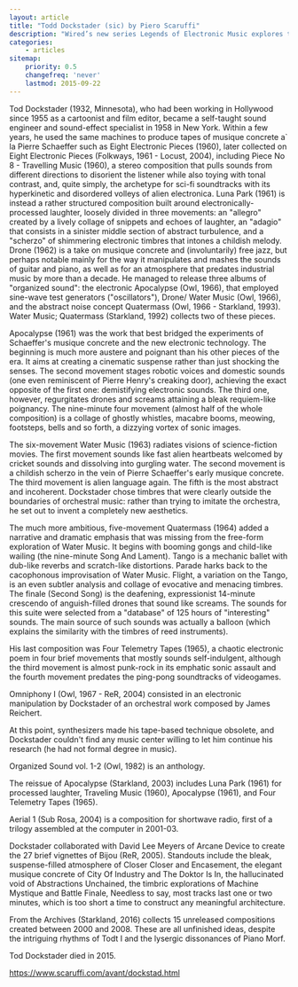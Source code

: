 ```yaml
---
layout: article
title: "Todd Dockstader (sic) by Piero Scaruffi"
description: "Wired’s new series Legends of Electronic Music explores the history of electronic music through in-depth interviews with some of the field's pioneers. The series kicks off with a rare interview with trailblazing American electronic composer Tod Dockstader."
categories:
    - articles
sitemap:
    priority: 0.5
    changefreq: 'never'
    lastmod: 2015-09-22
---
```


Tod Dockstader (1932, Minnesota), who had been working in Hollywood since 1955 as a cartoonist and film editor, became a self-taught sound engineer and sound-effect specialist in 1958 in New York. Within a few years, he used the same machines to produce tapes of musique concrete a` la Pierre Schaeffer such as Eight Electronic Pieces (1960), later collected on Eight Electronic Pieces (Folkways, 1961 - Locust, 2004), including Piece No 8 - Travelling Music (1960), a stereo composition that pulls sounds from different directions to disorient the listener while also toying with tonal contrast, and, quite simply, the archetype for sci-fi soundtracks with its hyperkinetic and disordered volleys of alien electronica. Luna Park (1961) is instead a rather structured composition built around electronically-processed laughter, loosely divided in three movements: an "allegro" created by a lively collage of snippets and echoes of laughter, an "adagio" that consists in a sinister middle section of abstract turbulence, and a "scherzo" of shimmering electronic timbres that intones a childish melody. Drone (1962) is a take on musique concrete and (involuntarily) free jazz, but perhaps notable mainly for the way it manipulates and mashes the sounds of guitar and piano, as well as for an atmosphere that predates industrial music by more than a decade.
He managed to release three albums of "organized sound": the electronic Apocalypse (Owl, 1966), that employed sine-wave test generators ("oscillators"), Drone/ Water Music (Owl, 1966), and the abstract noise concept Quatermass (Owl, 1966 - Starkland, 1993). Water Music; Quatermass (Starkland, 1992) collects two of these pieces.

Apocalypse (1961) was the work that best bridged the experiments of Schaeffer's musique concrete and the new electronic technology. The beginning is much more austere and poignant than his other pieces of the era. It aims at creating a cinematic suspense rather than just shocking the senses. The second movement stages robotic voices and domestic sounds (one even reminiscent of Pierre Henry's creaking door), achieving the exact opposite of the first one: demistifying electronic sounds. The third one, however, regurgitates drones and screams attaining a bleak requiem-like poignancy. The nine-minute four movement (almost half of the whole composition) is a collage of ghostly whistles, macabre booms, meowing, footsteps, bells and so forth, a dizzying vortex of sonic images.

The six-movement Water Music (1963) radiates visions of science-fiction movies. The first movement sounds like fast alien heartbeats welcomed by cricket sounds and dissolving into gurgling water. The second movement is a childish scherzo in the vein of Pierre Schaeffer's early musique concrete. The third movement is alien language again. The fifth is the most abstract and incoherent. Dockstader chose timbres that were clearly outside the boundaries of orchestral music: rather than trying to imitate the orchestra, he set out to invent a completely new aesthetics.

The much more ambitious, five-movement Quatermass (1964) added a narrative and dramatic emphasis that was missing from the free-form exploration of Water Music. It begins with booming gongs and child-like wailing (the nine-minute Song And Lament). Tango is a mechanic ballet with dub-like reverbs and scratch-like distortions. Parade harks back to the cacophonous improvisation of Water Music. Flight, a variation on the Tango, is an even subtler analysis and collage of evocative and menacing timbres. The finale (Second Song) is the deafening, expressionist 14-minute crescendo of anguish-filled drones that sound like screams. The sounds for this suite were selected from a "database" of 125 hours of "interesting" sounds. The main source of such sounds was actually a balloon (which explains the similarity with the timbres of reed instruments).

His last composition was Four Telemetry Tapes (1965), a chaotic electronic poem in four brief movements that mostly sounds self-indulgent, although the third movement is almost punk-rock in its emphatic sonic assault and the fourth movement predates the ping-pong soundtracks of videogames.

Omniphony I (Owl, 1967 - ReR, 2004) consisted in an electronic manipulation by Dockstader of an orchestral work composed by James Reichert.

At this point, synthesizers made his tape-based technique obsolete, and Dockstader couldn't find any music center willing to let him continue his research (he had not formal degree in music).

Organized Sound vol. 1-2 (Owl, 1982) is an anthology.

The reissue of Apocalypse (Starkland, 2003) includes Luna Park (1961) for processed laughter, Traveling Music (1960), Apocalypse (1961), and Four Telemetry Tapes (1965).

Aerial 1 (Sub Rosa, 2004) is a composition for shortwave radio, first of a trilogy assembled at the computer in 2001-03.

Dockstader collaborated with David Lee Meyers of Arcane Device to create the 27 brief vignettes of Bijou (ReR, 2005). Standouts include the bleak, suspense-filled atmosphere of Closer Closer and Encasement, the elegant musique concrete of City Of Industry and The Doktor Is In, the hallucinated void of Abstractions Unchained, the timbric explorations of Machine Mystique and Battle Finale, Needless to say, most tracks last one or two minutes, which is too short a time to construct any meaningful architecture.

From the Archives (Starkland, 2016) collects 15 unreleased compositions created between 2000 and 2008. These are all unfinished ideas, despite the intriguing rhythms of Todt I and the lysergic dissonances of Piano Morf.

Tod Dockstader died in 2015.

https://www.scaruffi.com/avant/dockstad.html
